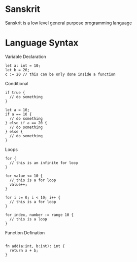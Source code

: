 # Sanskrit

Sanskrit is a low level general purpose programming language

# Language Syntax

Variable Declaration

```
let a: int = 10;
let b = 20;
c := 20 // this can be only done inside a function
```

Conditional

```
if true {
  // do something
}
```

```
let a = 10;
if a == 10 {
  // do something
} else if a == 20 {
  // do something
} else {
  // do something
}
```

Loops

```
for {
  // this is an infinite for loop
}
```

```
for value <= 10 {
  // this is a for loop
  value++;
}
```

```
for i := 0; i < 10; i++ {
  // this is a for loop
}
```

```
for index, number := range 10 {
  // this is a loop
}
```

Function Defination

```

fn add(a:int, b:int): int {
  return a + b;
}

```
